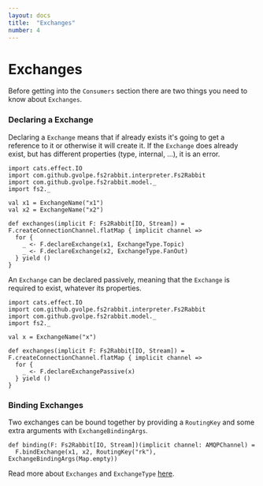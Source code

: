 ```yaml
---
layout: docs
title:  "Exchanges"
number: 4
---
```


# Exchanges

Before getting into the `Consumers` section there are two things you need to know about `Exchanges`.

### Declaring a Exchange

Declaring a `Exchange` means that if already exists it's going to get a reference to it or otherwise it will create it.
If the `Exchange` does already exist, but has different properties (type, internal, ...), it is an error.

```tut:book:silent
import cats.effect.IO
import com.github.gvolpe.fs2rabbit.interpreter.Fs2Rabbit
import com.github.gvolpe.fs2rabbit.model._
import fs2._

val x1 = ExchangeName("x1")
val x2 = ExchangeName("x2")

def exchanges(implicit F: Fs2Rabbit[IO, Stream]) = F.createConnectionChannel.flatMap { implicit channel =>
  for {
    _ <- F.declareExchange(x1, ExchangeType.Topic)
    _ <- F.declareExchange(x2, ExchangeType.FanOut)
  } yield ()
}
```

An `Exchange` can be declared passively, meaning that the `Exchange` is required to exist, whatever its properties.

```tut:book:silent
import cats.effect.IO
import com.github.gvolpe.fs2rabbit.interpreter.Fs2Rabbit
import com.github.gvolpe.fs2rabbit.model._
import fs2._

val x = ExchangeName("x")

def exchanges(implicit F: Fs2Rabbit[IO, Stream]) = F.createConnectionChannel.flatMap { implicit channel =>
  for {
    _ <- F.declareExchangePassive(x)
  } yield ()
}
```

### Binding Exchanges

Two exchanges can be bound together by providing a `RoutingKey` and some extra arguments with `ExchangeBindingArgs`.

```tut:book:silent
def binding(F: Fs2Rabbit[IO, Stream])(implicit channel: AMQPChannel) =
  F.bindExchange(x1, x2, RoutingKey("rk"), ExchangeBindingArgs(Map.empty))
```

Read more about `Exchanges` and `ExchangeType` [here](https://www.rabbitmq.com/tutorials/amqp-concepts.html#exchanges).
